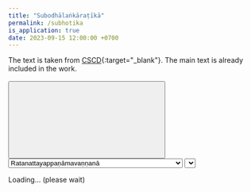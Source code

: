```yaml
---
title: "Subodhālaṅkāraṭīkā"
permalink: /subhotika
is_application: true
date: 2023-09-15 12:00:00 +0700
---
```


The text is taken from [CSCD](https://tipitaka.org/romn){:target="\_blank"}. The main text is already included in the work.

<div id="toolbar" style="padding-bottom:10px;padding-top:3px;z-index:10;">
<span class="toolbarbg">
<button onClick="bcUtil.toggleToolBar(subhotikaReader);"><svg class="icon"><use xlink:href="/assets/fontawesome/custom.svg#window-maximize"></use></svg></button>
<select id="chapterselector" onChange="subhotikaReader.goChapter();">
<optgroup label="1. Dosāvabodha paṭhamapariccheda">
<option value="Ratanattayappaṇāmavaṇṇanā">Ratanattayappaṇāmavaṇṇanā</option>
<option value="Nimittavaṇṇanā">Nimittavaṇṇanā</option>
<option value="Abhidhānādivaṇṇanā">Abhidhānādivaṇṇanā</option>
<option value="Padadosauddesa">Padadosauddesa</option>
<option value="Vākyadosauddesa">Vākyadosauddesa</option>
<option value="Vākyatthadosauddesa">Vākyatthadosauddesa</option>
<option value="Padadosādiuddesavaṇṇanā">Padadosādiuddesavaṇṇanā</option>
<option value="Padadosaniddesavaṇṇanā">Padadosaniddesavaṇṇanā</option>
<option value="Abyapetapaṭhamapādādiyamakavaṇṇanā">Abyapetapaṭhamapādādiyamakavaṇṇanā</option>
<option value="Abyapetapaṭhamadutiyapādādiyamakavaṇṇanā">Abyapetapaṭhamadutiyapādādiyamakavaṇṇanā</option>
<option value="Abyapetapaṭhamadutiyatatiyapādādiyamakavaṇṇanā">Abyapetapaṭhamadutiyatatiyapādādiyamakavaṇṇanā</option>
<option value="Abyapetacatukkapādādiyamakavaṇṇanā">Abyapetacatukkapādādiyamakavaṇṇanā</option>
<option value="Vākyadosaniddesavaṇṇanā">Vākyadosaniddesavaṇṇanā</option>
<option value="Vākyatthadosaniddesavaṇṇanā">Vākyatthadosaniddesavaṇṇanā</option>
</optgroup>
<optgroup label="2. Dosaparihārāvabodhaparicchedavaṇṇanā">
<option value="Padadosaparihāravaṇṇanā">Padadosaparihāravaṇṇanā</option>
<option value="Vākyadosaparihāravaṇṇanā">Vākyadosaparihāravaṇṇanā</option>
<option value="Vākyatthadosaparihāravaṇṇanā">Vākyatthadosaparihāravaṇṇanā</option>
</optgroup>
<optgroup label="3. Guṇāvabodhapariccheda">
<option value="Anusandhivaṇṇanā">Anusandhivaṇṇanā</option>
<option value="Saddālaṅkārauddesavaṇṇanā">Saddālaṅkārauddesavaṇṇanā</option>
<option value="Saddālaṅkārapayojanavaṇṇanā">Saddālaṅkārapayojanavaṇṇanā</option>
<option value="Saddālaṅkāraniddesavaṇṇanā">Saddālaṅkāraniddesavaṇṇanā</option>
<option value="Kevalamudusamatā">Kevalamudusamatā</option>
<option value="Kevalaphuṭasamatā">Kevalaphuṭasamatā</option>
<option value="Missakasamatā">Missakasamatā</option>
<option value="Samādhiuddesa">Samādhiuddesa</option>
<option value="Samādhiniddesa">Samādhiniddesa</option>
</optgroup>
<optgroup label="4. Atthālaṅkārāvabodhapariccheda">
<option value="Vaṅkavuttiatthālaṅkārauddesavaṇṇanā">Vaṅkavuttiatthālaṅkārauddesavaṇṇanā</option>
<option value="Niddesavaṇṇanā">Niddesavaṇṇanā</option>
<option value="Asesavatthuvisayasamāsa">Asesavatthuvisayasamāsa</option>
<option value="Asesavatthuvisayaasamāsa">Asesavatthuvisayaasamāsa</option>
<option value="Asesavatthuvisayamissaka">Asesavatthuvisayamissaka</option>
<option value="Ekadesavivattisamāsa">Ekadesavivattisamāsa</option>
<option value="Ekadesavivattiasamāsa">Ekadesavivattiasamāsa</option>
<option value="Ekadesavivattimissaka">Ekadesavivattimissaka</option>
<option value="Atthāvutti">Atthāvutti</option>
<option value="Padāvutti">Padāvutti</option>
<option value="Ubhayāvutti">Ubhayāvutti</option>
<option value="Ādidīpaka">Ādidīpaka</option>
<option value="Majjhedīpaka">Majjhedīpaka</option>
<option value="Antadīpaka">Antadīpaka</option>
<option value="Mālādīpaka">Mālādīpaka</option>
<option value="Hi-rahitasabbabyāpī">Hi-rahitasabbabyāpī</option>
<option value="Hi-sahitasabbabyāpī">Hi-sahitasabbabyāpī</option>
<option value="Hi-rahitavisesaṭṭha">Hi-rahitavisesaṭṭha</option>
<option value="Hi-sahitavisesaṭṭha">Hi-sahitavisesaṭṭha</option>
<option value="Vāccaekabyatireka">Vāccaekabyatireka</option>
<option value="Vāccaubhayabyatireka">Vāccaubhayabyatireka</option>
<option value="Gammaekabyatireka">Gammaekabyatireka</option>
<option value="Gammaubhayabyatireka">Gammaubhayabyatireka</option>
<option value="Kāraṇantaravibhāvanā">Kāraṇantaravibhāvanā</option>
<option value="Sābhāvikavibhāvanā">Sābhāvikavibhāvanā</option>
<option value="Abhinnavisesana">Abhinnavisesana</option>
<option value="Bhinnābhinnavisesana">Bhinnābhinnavisesana</option>
<option value="Upamābbhantaraparikappanā">Upamābbhantaraparikappanā</option>
<option value="Kriyāparikappanā">Kriyāparikappanā</option>
<option value="Guṇaparikappanā">Guṇaparikappanā</option>
<option value="Gammaparikappanā">Gammaparikappanā</option>
<option value="Viruddhakammasilesa">Viruddhakammasilesa</option>
<option value="Aviruddhakammasilesa">Aviruddhakammasilesa</option>
<option value="Abhinnakammasilesa">Abhinnakammasilesa</option>
<option value="Niyamavantasilesa">Niyamavantasilesa</option>
<option value="Niyamakkhepasilesa">Niyamakkhepasilesa</option>
<option value="Avirodhisilesa">Avirodhisilesa</option>
<option value="Virodhisilesa">Virodhisilesa</option>
<option value="Ocityasamposakapadasilesa">Ocityasamposakapadasilesa</option>
<option value="Asantaphalanidassana">Asantaphalanidassana</option>
<option value="Santaphalanidassana">Santaphalanidassana</option>
<option value="Vibhūtimahantatta">Vibhūtimahantatta</option>
<option value="Adhippāyamahantatta">Adhippāyamahantatta</option>
<option value="Asamavañcanā">Asamavañcanā</option>
<option value="Samavañcanā">Samavañcanā</option>
<option value="Vidhiekāvali">Vidhiekāvali</option>
<option value="Nisedhaekāvali">Nisedhaekāvali</option>
<option value="Kriyāsahavutti">Kriyāsahavutti</option>
<option value="Guṇasahavutti">Guṇasahavutti</option>
<option value="Aṅgaṅgibhāvamissa">Aṅgaṅgibhāvamissa</option>
<option value="Sadisabalabhāvamissa">Sadisabalabhāvamissa</option>
</optgroup>
<optgroup label="5. Bhāvāvabodhapariccheda">
<option value="Bhāvaadhippāya">Bhāvaadhippāya</option>
<option value="Ṭhāyībhāvaadhippāya">Ṭhāyībhāvaadhippāya</option>
<option value="Ṭhāyībhāvappabhedauddesa">Ṭhāyībhāvappabhedauddesa</option>
<option value="Byabhicārībhāvaadhippāya">Byabhicārībhāvaadhippāya</option>
<option value="Byabhicārībhāvappabheda">Byabhicārībhāvappabheda</option>
<option value="Sāttikabhāvaadhippāya">Sāttikabhāvaadhippāya</option>
<option value="Sāttikabhāvappabheda">Sāttikabhāvappabheda</option>
<option value="Rasaadhippāya">Rasaadhippāya</option>
<option value="Rasappabheda">Rasappabheda</option>
</optgroup>
<optgroup label="Ṭhāyībhāvaniddesa">
<option value="Ratiṭhāyībhāva">Ratiṭhāyībhāva</option>
<option value="Hassaṭhāyībhāva">Hassaṭhāyībhāva</option>
<option value="Hassappabheda">Hassappabheda</option>
<option value="Karuṇāṭhāyībhāva">Karuṇāṭhāyībhāva</option>
<option value="Ruddaṭhāyībhāva">Ruddaṭhāyībhāva</option>
<option value="Vīraṭhāyībhāva">Vīraṭhāyībhāva</option>
<option value="Bhayaṭhāyībhāva">Bhayaṭhāyībhāva</option>
<option value="Jigucchāṭhāyībhāva">Jigucchāṭhāyībhāva</option>
<option value="Vimhayaṭhāyībhāva">Vimhayaṭhāyībhāva</option>
<option value="Samaṭhāyībhāva">Samaṭhāyībhāva</option>
</optgroup>
</select>
<select id="suttaselector" title="Stanza number to go" onChange="subhotikaReader.goSutta();"></select>
</span>
</div>
<div id="textdisplay" style="text-align:left;padding-top:5px;">Loading... (please wait)</div>
<script src="/assets/js/subhotikareader.js"></script>
<script src="/assets/js/pako_inflate.min.js"></script>
<script>
subhotikaReader.util = bcUtil;
subhotikaReader.loadText();
</script>


